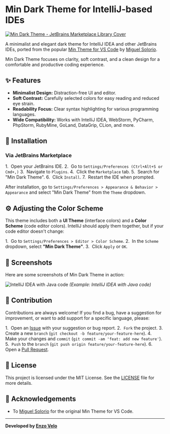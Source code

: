 # Min Dark Theme for IntelliJ-based IDEs

[![Min Dark Theme - JetBrains Marketplace Library Cover](https://github.com/user-attachments/assets/6eef5fc6-7bdd-4977-b0ca-26e4a28cf42c)](https://plugins.jetbrains.com/plugin/28805-min-dark-theme/)

A minimalist and elegant dark theme for IntelliJ IDEA and other JetBrains IDEs, ported from the popular [Min Theme for VS Code](https://github.com/miguelsolorio/min-theme) by [Miguel Solorio](https://github.com/miguelsolorio).

Min Dark Theme focuses on clarity, soft contrast, and a clean design for a comfortable and productive coding experience.

## ✨ Features

* **Minimalist Design:** Distraction-free UI and editor.
* **Soft Contrast:** Carefully selected colors for easy reading and reduced eye strain.
* **Readability Focus:** Clear syntax highlighting for various programming languages.
* **Wide Compatibility:** Works with IntelliJ IDEA, WebStorm, PyCharm, PhpStorm, RubyMine, GoLand, DataGrip, CLion, and more.

## 🚀 Installation

### Via JetBrains Marketplace

1.  Open your JetBrains IDE.
2.  Go to `Settings/Preferences (Ctrl+Alt+S or Cmd+,)`
3.  Navigate to `Plugins`.
4.  Click the `Marketplace` tab.
5.  Search for "Min Dark Theme".
6.  Click `Install`.
7.  Restart the IDE when prompted.

After installation, go to `Settings/Preferences > Appearance & Behavior > Appearance` and select "Min Dark Theme" from the `Theme` dropdown.

## ⚙️ Adjusting the Color Scheme

This theme includes both a **UI Theme** (interface colors) and a **Color Scheme** (code editor colors). IntelliJ should apply them together, but if your code editor doesn't change:

1.  Go to `Settings/Preferences > Editor > Color Scheme`.
2.  In the `Scheme` dropdown, select **"Min Dark Theme"**.
3.  Click `Apply` or `OK`.

## 📸 Screenshots

Here are some screenshots of Min Dark Theme in action:

![IntelliJ IDEA with Java code](https://github.com/user-attachments/assets/99ee2a06-d307-42c4-90e9-56ba54c9dce6)
*(Example: IntelliJ IDEA with Java code)*

## 🤝 Contribution

Contributions are always welcome! If you find a bug, have a suggestion for improvement, or want to add support for a specific language, please:

1.  Open an [Issue](https://github.com/Zo-arch/Min-Dark-Theme/issues) with your suggestion or bug report.
2.  `Fork` the project.
3.  Create a new `branch` (`git checkout -b feature/your-feature-here`).
4.  Make your changes and `commit` (`git commit -am 'feat: add new feature'`).
5.  `Push` to the `branch` (`git push origin feature/your-feature-here`).
6.  Open a [Pull Request](https://github.com/Zo-arch/Min-Dark-Theme/pulls).

## 📄 License

This project is licensed under the MIT License. See the [LICENSE](LICENSE) file for more details.

## 🙏 Acknowledgements

* To [Miguel Solorio](https://github.com/miguelsolorio) for the original Min Theme for VS Code.

---

**Developed by [Enzo Velo](https://github.com/Zo-arch)**

